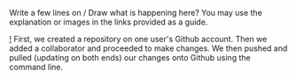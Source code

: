 Write a few lines on / Draw what is happening here? You may use the explanation or images in the links provided as a guide.

[!](https://www.atlassian.com/git/images/tutorials/collaborating/syncing/01.svg)
First, we created a repository on one user's Github account. Then we added a collaborator and proceeded to make changes. We then pushed and pulled (updating on both ends) our changes onto Github using the command line. 
